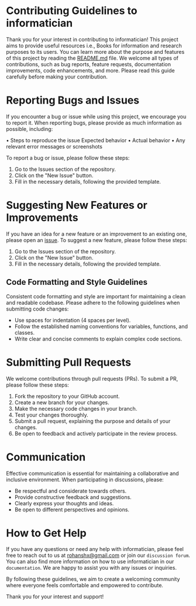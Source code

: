 # Contributing Guidelines to informatician

Thank you for your interest in contributing to informatician! This project aims to provide useful resources i.e., Books for information and research purposes to its users. You can learn more about the purpose and features of this project by reading the [README.md](README.md) file. We welcome all types of contributions, such as bug reports, feature requests, documentation improvements, code enhancements, and more. Please read this guide carefully before making your contribution.

# Reporting Bugs and Issues

If you encounter a bug or issue while using this project, we encourage you to report it. When reporting bugs, please provide as much information as possible, including:

• Steps to reproduce the issue
Expected behavior
• Actual behavior
• Any relevant error messages or screenshots

To report a bug or issue, please follow these steps:

1. Go to the Issues section of the repository.
2. Click on the "New Issue" button.
3. Fill in the necessary details, following the provided template.

# Suggesting New Features or Improvements

If you have an idea for a new feature or an improvement to an existing one, please open an [issue](https://github.com/openeon/informatician/issues/new).
To suggest a new feature, please follow these steps:

1. Go to the Issues section of the repository.
2. Click on the "New Issue" button.
3. Fill in the necessary details, following the provided template.

## Code Formatting and Style Guidelines

Consistent code formatting and style are important for maintaining a clean and readable codebase. Please adhere to the following guidelines when submitting code changes:

- Use spaces for indentation (4 spaces per level).
- Follow the established naming conventions for variables, functions, and classes.
- Write clear and concise comments to explain complex code sections.

# Submitting Pull Requests

We welcome contributions through pull requests (PRs). To submit a PR, please follow these steps:

1. Fork the repository to your GitHub account.
2. Create a new branch for your changes.
3. Make the necessary code changes in your branch.
4. Test your changes thoroughly.
5. Submit a pull request, explaining the purpose and details of your changes.
6. Be open to feedback and actively participate in the review process.

# Communication

Effective communication is essential for maintaining a collaborative and inclusive environment. When participating in discussions, please:

- Be respectful and considerate towards others.
- Provide constructive feedback and suggestions.
- Clearly express your thoughts and ideas.
- Be open to different perspectives and opinions.

# How to Get Help

If you have any questions or need any help with informatician, please feel free to reach out to us at rohanshx@gmail.com or join our `discussion forum`. You can also find more information on how to use informatician in our `documentation`. We are happy to assist you with any issues or inquiries.

By following these guidelines, we aim to create a welcoming community where everyone feels comfortable and empowered to contribute.

Thank you for your interest and support!

